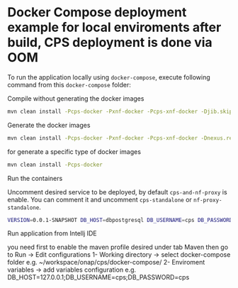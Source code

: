 # Docker Compose deployment example for local enviroments after build, CPS deployment is done via OOM

To run the application locally using `docker-compose`, execute following command from this `docker-compose` folder:

Compile without generating the docker images

```bash
mvn clean install -Pcps-docker -Pxnf-docker -Pcps-xnf-docker -Djib.skip
```

Generate the docker images

```bash
mvn clean install -Pcps-docker -Pxnf-docker -Pcps-xnf-docker -Dnexus.repository=""
```

for generate a specific type of docker images

```bash
mvn clean install -Pcps-docker
```

Run the containers

Uncomment desired service to be deployed, by default ``cps-and-nf-proxy`` is enable.
You can comment it and uncomment ``cps-standalone`` or ``nf-proxy-standalone``.

```bash
VERSION=0.0.1-SNAPSHOT DB_HOST=dbpostgresql DB_USERNAME=cps DB_PASSWORD=cps docker-compose up -d
```

Run application from Intellj IDE

you need first to enable the maven profile desired under tab Maven
then go to Run -> Edit configurations
 1- Working directory -> select docker-compose folder e.g.  ~/workspace/onap/cps/docker-compose/
 2- Enviroment variables -> add variables configuration e.g. DB_HOST=127.0.0.1;DB_USERNAME=cps;DB_PASSWORD=cps